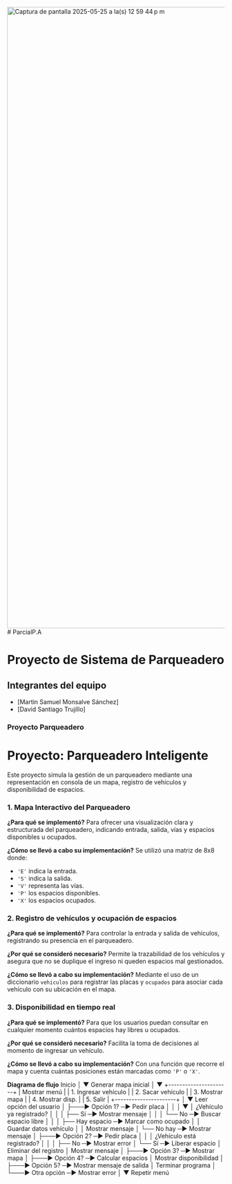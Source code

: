 <img width="1440" alt="Captura de pantalla 2025-05-25 a la(s) 12 59 44 p m" src="https://github.com/user-attachments/assets/0ef9ea6c-24bb-4142-8b8f-051fbe67ff7c" /># ParcialP.A
# Proyecto de Sistema de Parqueadero
## Integrantes del equipo
- [Martin Samuel Monsalve Sánchez]
- [David Santiago Trujillo]

### Proyecto Parqueadero
# Proyecto: Parqueadero Inteligente

Este proyecto simula la gestión de un parqueadero mediante una representación en consola de un mapa, registro de vehículos y disponibilidad de espacios.

### 1. Mapa Interactivo del Parqueadero

**¿Para qué se implementó?**
Para ofrecer una visualización clara y estructurada del parqueadero, indicando entrada, salida, vías y espacios disponibles u ocupados.

**¿Cómo se llevó a cabo su implementación?**
Se utilizó una matriz de 8x8 donde:
- `'E'` indica la entrada.
- `'S'` indica la salida.
- `'V'` representa las vías.
- `'P'` los espacios disponibles.
- `'X'` los espacios ocupados.

### 2. Registro de vehículos y ocupación de espacios

**¿Para qué se implementó?**
Para controlar la entrada y salida de vehículos, registrando su presencia en el parqueadero.

**¿Por qué se consideró necesario?**
Permite la trazabilidad de los vehículos y asegura que no se duplique el ingreso ni queden espacios mal gestionados.

**¿Cómo se llevó a cabo su implementación?**
Mediante el uso de un diccionario `vehiculos` para registrar las placas y `ocupados` para asociar cada vehículo con su ubicación en el mapa.

### 3. Disponibilidad en tiempo real

**¿Para qué se implementó?**
Para que los usuarios puedan consultar en cualquier momento cuántos espacios hay libres u ocupados.

**¿Por qué se consideró necesario?**
Facilita la toma de decisiones al momento de ingresar un vehículo.

**¿Cómo se llevó a cabo su implementación?**
Con una función que recorre el mapa y cuenta cuántas posiciones están marcadas como `'P'` o `'X'`.

**Diagrama de flujo**
Inicio
  │
  ▼
Generar mapa inicial
  │
  ▼
+----------------------+
| Mostrar menú         |
| 1. Ingresar vehículo |
| 2. Sacar vehículo    |
| 3. Mostrar mapa      |
| 4. Mostrar disp.     |
| 5. Salir             |
+----------------------+
  │
  ▼
Leer opción del usuario
  │
  ├───► Opción 1? ─► Pedir placa
  │                 │
  │                 ▼
  │         ¿Vehículo ya registrado?
  │                 │
  │           ├── Sí ─► Mostrar mensaje
  │           │
  │           └── No ─► Buscar espacio libre
  │                         │
  │                 ├── Hay espacio ─► Marcar como ocupado
  │                 │                   Guardar datos vehículo
  │                 │                   Mostrar mensaje
  │                 └── No hay ─► Mostrar mensaje
  │
  ├───► Opción 2? ─► Pedir placa
  │                 │
  │         ¿Vehículo está registrado?
  │                 │
  │           ├── No ─► Mostrar error
  │           └── Sí ─► Liberar espacio
  │                       Eliminar del registro
  │                       Mostrar mensaje
  │
  ├───► Opción 3? ─► Mostrar mapa
  │
  ├───► Opción 4? ─► Calcular espacios
  │                 Mostrar disponibilidad
  │
  ├───► Opción 5? ─► Mostrar mensaje de salida
  │                 Terminar programa
  │
  └───► Otra opción ─► Mostrar error
  │
  ▼
Repetir menú




